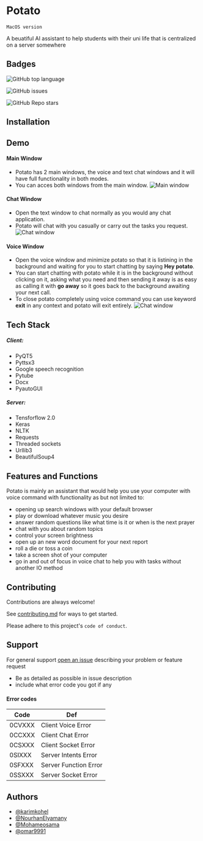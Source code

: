 # Potato
`MacOS version`

A beuatiful AI assistant to help students with their uni life that is centralized on a server somewhere


## Badges

![GitHub top language](https://img.shields.io/github/languages/top/karimkohel/potato?style=flat-square)

![GitHub issues](https://img.shields.io/github/issues/karimkohel/potato?style=flat-square)

![GitHub Repo stars](https://img.shields.io/github/stars/karimkohel/potato?style=flat-square)
## Installation 


## Demo

#### Main Window
- Potato has 2 main windows, the voice and text chat windows and it will have full functionality in both modes.
- You can acces both windows from the main window.
![Main window](https://raw.githubusercontent.com/NourhanElyamany/potato/main/demo/main.PNG)

#### Chat Window
- Open the text window to chat normally as you would any chat application.
- Potato will chat with you casually or carry out the tasks you request.
![Chat window](https://raw.githubusercontent.com/NourhanElyamany/potato/main/demo/chat.PNG)

#### Voice Window
- Open the voice window and minimize potato so that it is listining in the background and waiting for you to start chatting by saying **Hey potato**.
- You can start chatting with potato while it is in the background without clicking on it, asking what you need and then sending it away is as easy as calling it with **go away** so it goes back to the background awaiting your next call.
- To close potato completely using voice command you can use keyword **exit** in any context and potato will exit entirely.
![Chat window](https://raw.githubusercontent.com/NourhanElyamany/potato/main/demo/voice.PNG)
## Tech Stack

##### **Client:** 
- PyQT5
- Pyttsx3
- Google speech recognition
- Pytube
- Docx
- PyautoGUI

##### **Server:**
- Tensforflow 2.0
- Keras
- NLTK
- Requests
- Threaded sockets
- Urllib3
- BeautifulSoup4
## Features and Functions

Potato is mainly an assistant that would help you use your computer with voice command with functionality as but not limited to:

 - opening up search windows with your default browser
 - play or download whatever music you desire
 - answer random questions like what time is it or when is the next prayer
 - chat with you about random topics 
 - control your screen brightness
 - open up an new word document for your next report
 - roll a die or toss a coin
 - take a screen shot of your computer
 - go in and out of focus in voice chat to help you with tasks without another IO method
## Contributing

Contributions are always welcome!

See [contributing.md](https://github.com/karimkohel/potato/blob/main/contributing.md) for ways to get started.

Please adhere to this project's `code of conduct`.
## Support

For general support [open an issue](https://github.com/karimkohel/potato/issues) describing your problem or feature request

- Be as detailed as possible in issue description
- include what error code you got if any

#### Error codes
|Code |Def  |
| --- | --- |
|0CVXXX|Client Voice Error |
|0CCXXX|Client Chat Error |
|0CSXXX|Client Socket Error|
|0SIXXX|Server Intents Error|
|0SFXXX|Server Function Error|
|0SSXXX|Server Socket Error|

## Authors

- [@karimkohel](https://www.github.com/karimkohel)
- [@NourhanElyamany](https://www.github.com/NourhanElyamany)
- [@Mohameosama](https://www.github.com/Mohameosama)
- [@omar9991](https://www.github.com/omar9991)

